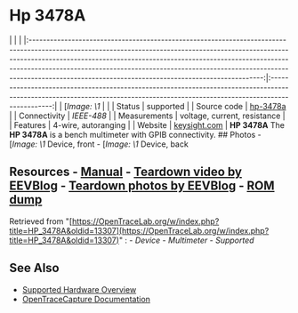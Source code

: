 # Hp 3478A
| | | |:-----------------------------------------------------------------------------------------------------------------------------------------------------------------------------------------------------------------------------------------------------------------------------------------------------------------------------------------------------------------------------------------:|:-----------------------------------------------------------------------------------------------------------------------------------------------------------------------------:| | [*Image: \1* | | | Status | supported | | Source code | [hp-3478a](http://github.com/OpenTraceLab/?p=OpenTraceCapture.git;a=tree;f=src/hardware/hp-3478a) | | Connectivity | *IEEE-488* | | Measurements | voltage, current, resistance | | Features | 4-wire, autoranging | | Website | [keysight.com](http://www.keysight.com/en/pd-3478A:epsg:pro-pn-3478A/55-digit-dmm-with-hp-ib-interface?&cc=BE&lc=dut) | **HP 3478A** The **HP 3478A** is a bench multimeter with GPIB connectivity. ## Photos \-
[*Image: \1*
Device, front
\-
[*Image: \1*
Device, back
## Resources \- [Manual](http://literature.cdn.keysight.com/litweb/pdf/03478-90009.pdf) \- [Teardown video by EEVBlog](https://www.youtube.com/watch?v=9v6OksEFqpA) \- [Teardown photos by EEVBlog](https://www.flickr.com/photos/eevblog/sets/72157632806646675/) \- [ROM dump](http://www.ko4bb.com/getsimple/index.php?id=download&file=01_ROM_Images_and_Drivers/HP_3478A_03478-65501_dc118.zip)
Retrieved from "[https://OpenTraceLab.org/w/index.php?title=HP_3478A&oldid=13307](https://OpenTraceLab.org/w/index.php?title=HP_3478A&oldid=13307)"
: \- *Device* \- *Multimeter* \- *Supported*
## See Also
- [Supported Hardware Overview](../supported-hardware.md)
- [OpenTraceCapture Documentation](../../opentracecapture/overview.md)
